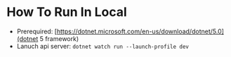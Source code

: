 # How To Run In Local

- Prerequired: [https://dotnet.microsoft.com/en-us/download/dotnet/5.0](dotnet 5 framework)
- Lanuch api server: `dotnet watch run --launch-profile dev`
